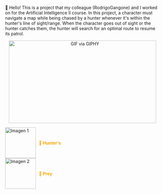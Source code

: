 👋 Hello! This is a project that my colleague (RodrigoGangone) and I worked on for the Artificial Intelligence II course. In this project, a character must navigate a map while being chased by a hunter whenever it's within the hunter's line of sight/range. When the character goes out of sight or the hunter catches them, the hunter will search for an optimal route to resume its patrol.

<p align="center">
  <img src="https://media.giphy.com/media/oUh2t7DxpNF57jwREf/giphy.gif" width="480" height="269" alt="GIF via GIPHY">
</p>

<div style="display: flex; align-items: center;">
  <img src="https://i.ibb.co/9qBJJgF/imagen1.jpg" alt="Imagen 1" width="100" />
  <p style="margin-left: 10px; font-weight: bold; color: orange;"> 🦁 Hunter's</p>
</div>

<div style="display: flex; align-items: center;">
  <img src="https://i.ibb.co/QHXgYbZ/imagen2.jpg" alt="Imagen 2" width="100" />
  <p style="margin-left: 10px; font-weight: bold; color: orange;"> 🦓 Prey</p>
</div>
